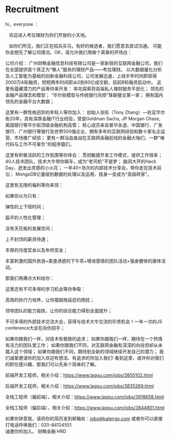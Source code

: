 # Recruitment
hi，everyone ：

    欢迎进入考拉理财为你们开放的小天地。
    
    如你们所见，我们正在招兵买马，有好的候选者，我们愿意去尝试沟通。
    可能你会想先了解公司情况。OK，请允许我们用做个真挚的开场白：

公司介绍：
广州财略金融信息科技有限公司是一家新锐的互联网金融公司，我们在全国提供首个真正为“懒人”服务的理财产品——考拉理财。
以大数据量化分析及人工智能为基础的创新金融科技公司，公司发展迅速，上线半年时间即获得2000万A轮融资，短短两年时间即从0到60亿成交额，目前B轮融资启动中。
这里有蕴藏潜力的产品等你来开发：
率先探索将高端私人理财服务平民化；
领先的金融产品理念和模型；
“华尔街模型与传统银行风控”珠联璧合第一家；
拥有国内领先的金融平台大数据；
 
这里有一群性格迥异的年轻人等你加入：
创始人张彤（Tony Zhang）—驻足华尔街20年，具有深厚金融IT行业经验，曾是Goldman Sachs, JP Morgan Chase, 美国银行等华尔街顶级金融机构高管；
核心成员来自普华永道、中国银行、广发银行、广州银行等银行及世界500强企业，拥有多年的互联网经验和数十家名企运营、市场推广经验；
更有一群浴血奋战在互联网金融前线的金融大咖们，一群"唯代码与工作不可辜负"的程序猿们。
 
这里有积极活跃的工作氛围等你体会：
贯彻敏捷开发工作模式，提供工作效率；
40人技术团队，技术大牛带你飙车，成为“老司机”不是梦；
脑洞大开的Hack Day，迸发出灵感的小火花；
一年40+场次的内部技术分享会，带你走在技术前沿；
MongoDB亿量级别数据的处理以及运用，摇身一变成为“高级砖家”。
 
这里有无限的福利等你来领：

如果你以为只有：

弹性的上下班时间；

扁平的人性化管理；

没有天花板的发展空间；

上不封顶的薪资待遇；

丰厚的月度奖金以及年终奖金；

丰富刺激的国外旅游+美食诱惑的下午茶+增进感情的团队活动+强身健体的康体活动。

那我们再爆点大料给你：

这里还有不可多得的学习机会等你争取：

高效的执行力培养，让你摆脱拖延症的困扰；

领导团队的能力锻炼，让你的综合能力得到全面提升；

不可多得的外部技术交流大会，获得与技术大牛交流的珍贵机会！一年一次的JS conference大会在向你招手；

 
如果你跟我们一样，对技术有极致的追求；
如果你跟我们一样，期待在一个热情有活力的团队里工作；
如果你跟我们不同，对互联网金融有深深的向往但却从未踏入这个领域；
如果你跟我们不同，期待到全新的领域继续开发自己的潜力；
我们诚挚邀请你的加入欢迎有想法、有追求的你加入我们!
看到这里，或许你对我们的职位感兴趣，那我们可以先来个简单的了解。

前端开发工程师，相关介绍：https://www.lagou.com/jobs/3855102.html

后端开发工程师，相关介绍：https://www.lagou.com/jobs/3835269.html

全栈工程师（偏前端），相关介绍：https://www.lagou.com/jobs/3918658.html

全栈工程师（偏后端），相关介绍：https://www.lagou.com/jobs/3844801.html
 
如果你钟意我，请将你的简历发到邮箱处：jobs@kalengo.com
或者你可以直接打电话呼唤我们：020-84124551.  
诚邀你的加入。
财略金融 HRD

